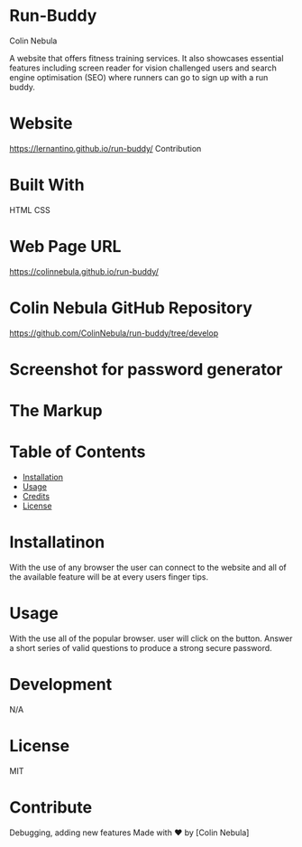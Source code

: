 # Run-Buddy
Colin Nebula

A website that offers fitness training services. It also showcases essential features 
including screen reader for vision challenged users and search engine optimisation (SEO)
where runners can go to sign up with a run buddy. 

# Website
https://lernantino.github.io/run-buddy/
Contribution

# Built With
HTML
CSS

# Web Page URL 
https://colinnebula.github.io/run-buddy/

# Colin Nebula GitHub Repository
https://github.com/ColinNebula/run-buddy/tree/develop

# Screenshot for password generator


# The Markup


# Table of Contents

* [Installation](#installation)
* [Usage](#usage)
* [Credits](#credits)
* [License](#license)


# Installatinon 
With the use of any browser the user can connect to the website and all of the available feature will be at every users finger tips.

# Usage 
With the use all of the popular browser. user will click on the button.
Answer a short series of valid questions to produce a strong secure password.

# Development 
N/A

# License 
MIT

# Contribute
Debugging, adding new features
Made with ❤️ by [Colin Nebula]